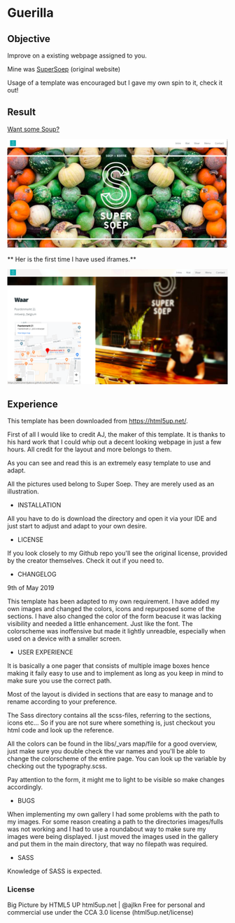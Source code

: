# Guerilla

## Objective 

Improve on a existing webpage assigned to you. 

Mine was [SuperSoep](https://www.supersoep.be/) (original website)

Usage of a template was encouraged but I gave my own spin to it, check it out! 

## Result 

[Want some Soup?](https://yelenamerzlyakova.github.io/Guerilla/)


![supersoep](https://github.com/YelenaMerzlyakova/Guerilla/blob/master/supersoepfront.png)


** Her is the first time I have used iframes.**

![supersoep](https://github.com/YelenaMerzlyakova/Guerilla/blob/master/supersoeplocation.png)

## Experience

This template has been downloaded from https://html5up.net/. 

First of all I would like to credit AJ, the maker of this template. It is thanks to his hard work that I could whip out a decent looking webpage in just a few hours. All credit for the layout and more belongs to them. 

As you can see and read this is an extremely easy template to use and adapt. 

All the pictures used belong to Super Soep. They are merely used as an illustration. 



* INSTALLATION

All you have to do is download the directory and open it via your IDE and just start to adjust and adapt to your own desire. 



* LICENSE

If you look closely to my Github repo you'll see the original license, provided by the creator themselves. Check it out if you need to. 


* CHANGELOG

9th of May 2019

This template has been adapted to my own requirement.  I have added my own images and changed the colors, icons and repurposed some of the sections. I have also changed the color of the form beacuse it was lacking visibility and needed a little enhancement. Just like the font. The colorscheme was inoffensive but made it lightly unreadble, especially when used on a device with a smaller screen. 


* USER EXPERIENCE

It is basically a one pager that consists of multiple image boxes hence making it faily easy to use and to implement as long as you keep in mind to make sure you use the correct path. 

Most of the layout is divided in sections that are easy to manage and to rename according to your preference. 

The Sass directory contains all the scss-files, referring to the sections, icons etc... So if you are not sure where something is, just checkout you html code and look up the reference.

All the colors can be found in the libs/_vars map/file for a good overview, just make sure you double check the var names and you'll be able to change the colorscheme of the entire page. You can look up the variable by checking out the typography.scss.


Pay attention to the form, it might me to light to be visible so make changes accordingly.

* BUGS

When implementing my own gallery I had some problems with the path to my images. For some reason creating a path to the directories images/fulls was not working and I had to use a roundabout way to make sure my images were being displayed. I just moved the images used in the gallery and put them in the main directory, that way no filepath was required. 


* SASS

Knowledge of SASS is expected.

### License

Big Picture by HTML5 UP
html5up.net | @ajlkn
Free for personal and commercial use under the CCA 3.0 license (html5up.net/license)

	


